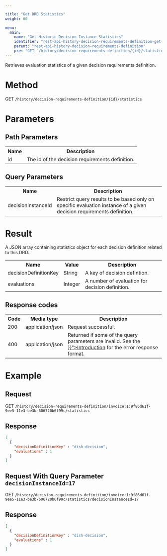 ```yaml
---

title: "Get DRD Statistics"
weight: 60

menu:
  main:
    name: "Get Historic Decision Instance Statistics"
    identifier: "rest-api-history-decision-requirements-definition-get-statistics"
    parent: "rest-api-history-decision-requirements-definition"
    pre: "GET `/history/decision-requirements-definition/{id}/statistics`"
---
```


Retrieves evaluation statistics of a given decision requirements definition.

# Method

GET `/history/decision-requirements-definition/{id}/statistics`

# Parameters

## Path Parameters

<table class="table table-striped">
  <tr>
    <th>Name</th>
    <th>Description</th>
  </tr>
  <tr>
    <td>id</td>
    <td>The id of the decision requirements definition.</td>
  </tr>  
</table>

## Query Parameters

<table class="table table-striped">
  <tr>
    <th>Name</th>
    <th>Description</th>
  </tr>
  <tr>
    <td>decisionInstanceId</td>
    <td>
    Restrict query results to be based only on specific evaluation instance of a given decision requirements definition.
    </td>
  </tr>
</table>

# Result

A JSON array containing statistics object for each decision definition related to this DRD.

<table class="table table-striped">
  <tr>
    <th>Name</th>
    <th>Value</th>
    <th>Description</th>
  </tr>
  <tr>
    <td>decisionDefinitionKey</td>
    <td>String</td>
    <td>A key of decision defintion.</td>
  </tr>
  <tr>
    <td>evaluations</td>
    <td>Integer</td>
    <td>A number of evaluation for decision definition.</td>
  </tr>
</table>

## Response codes

<table class="table table-striped">
  <tr>
    <th>Code</th>
    <th>Media type</th>
    <th>Description</th>
  </tr>
  <tr>
    <td>200</td>
    <td>application/json</td>
    <td>Request successful.</td>
  </tr>
  <tr>
    <td>400</td>
    <td>application/json</td>
    <td>Returned if some of the query parameters are invalid. See the <a href="{{< relref "reference/rest/overview/index.md#error-handling" >}}">Introduction</a> for the error response format.</td>
  </tr>
</table>

# Example

## Request

GET `/history/decision-requirements-definition/invoice:1:9f86d61f-9ee5-11e3-be3b-606720b6f99c/statistics`

## Response

```json
[
  {
    "decisionDefinitionKey" : "dish-decision",
    "evaluations" : 1
  }
]
```
## Request With Query Parameter `decisionInstanceId=17`

GET `/history/decision-requirements-definition/invoice:1:9f86d61f-9ee5-11e3-be3b-606720b6f99c/statistics?decisionInstanceId=17`

## Response

```json
[
  {
    "decisionDefinitionKey" : "dish-decision",
    "evaluations" : 1
  }
]
```
